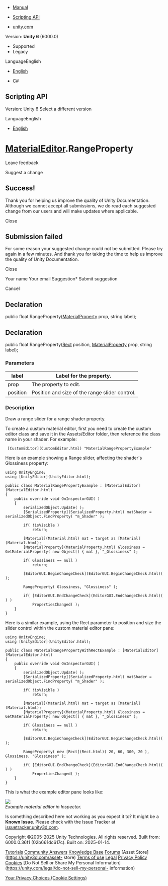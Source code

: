 [ ]()

  * [Manual](../Manual/index.html)
  * [Scripting API](../ScriptReference/index.html)

  * [unity.com](https://unity.com/)

Version: **Unity 6** (6000.0)

  * Supported
  * Legacy

LanguageEnglish

  * [English]()

  * C#

[ ](https://docs.unity3d.com)

## Scripting API

Version: Unity 6 Select a different version

LanguageEnglish

  * [English]()

#  [MaterialEditor](MaterialEditor.html).RangeProperty

Leave feedback

Suggest a change

## Success!

Thank you for helping us improve the quality of Unity Documentation. Although
we cannot accept all submissions, we do read each suggested change from our
users and will make updates where applicable.

Close

## Submission failed

For some reason your suggested change could not be submitted. Please <a>try
again</a> in a few minutes. And thank you for taking the time to help us
improve the quality of Unity Documentation.

Close

Your name Your email Suggestion* Submit suggestion

Cancel

[ ]()

## Declaration

public float RangeProperty([MaterialProperty](MaterialProperty.html) prop,
string label);

## Declaration

public float RangeProperty([Rect](Rect.html) position,
[MaterialProperty](MaterialProperty.html) prop, string label);

### Parameters

label | Label for the property.  
---|---  
prop | The property to edit.  
position | Position and size of the range slider control.  
  
### Description

Draw a range slider for a range shader property.

To create a custom material editor, first you need to create the custom editor
class and save it in the Assets/Editor folder, then reference the class name
in your shader. For example:

    
    
     [CustomEditor](CustomEditor.html) "MaterialRangePropertyExample"
    

Here is an example showing a Range slider, affecting the shader's Glossiness
property:

    
    
    using UnityEngine;
    using [UnityEditor](UnityEditor.html);  
      
    public class MaterialRangePropertyExample : [MaterialEditor](MaterialEditor.html)
    {
        public override void OnInspectorGUI( )
        {
            serializedObject.Update( );
            [SerializedProperty](SerializedProperty.html) matShader = serializedObject.FindProperty( "m_Shader" );  
      
            if( !isVisible )
                return;  
      
            [Material](Material.html) mat = target as [Material](Material.html);
            [MaterialProperty](MaterialProperty.html) Glossiness = GetMaterialProperty( new Object[] { mat }, "_Glossiness" );  
      
            if( Glossiness == null )
                return;  
      
            [EditorGUI.BeginChangeCheck](EditorGUI.BeginChangeCheck.html)( );  
      
            RangeProperty( Glossiness, "Glossiness" );  
      
            if( [EditorGUI.EndChangeCheck](EditorGUI.EndChangeCheck.html)( ) )
                PropertiesChanged( );
        }
    }

Here is a similar example, using the Rect parameter to position and size the
slider control within the custom material editor pane:

    
    
    using UnityEngine;
    using [UnityEditor](UnityEditor.html);  
      
    public class MaterialRangePropertyWithRectExample : [MaterialEditor](MaterialEditor.html)
    {
        public override void OnInspectorGUI( )
        {
            serializedObject.Update( );
            [SerializedProperty](SerializedProperty.html) matShader = serializedObject.FindProperty( "m_Shader" );  
      
            if( !isVisible )
                return;  
      
            [Material](Material.html) mat = target as [Material](Material.html);
            [MaterialProperty](MaterialProperty.html) Glossiness = GetMaterialProperty( new Object[] { mat }, "_Glossiness" );  
      
            if( Glossiness == null )
                return;  
      
            [EditorGUI.BeginChangeCheck](EditorGUI.BeginChangeCheck.html)( );  
      
            RangeProperty( new [Rect](Rect.html)( 20, 60, 300, 20 ), Glossiness, "Glossiness" );  
      
            if( [EditorGUI.EndChangeCheck](EditorGUI.EndChangeCheck.html)( ) )
                PropertiesChanged( );
        }
    }

This is what the example editor pane looks like:  
  
![](../StaticFiles/ScriptRefImages/MaterialEditorRangeProperty.png)  
_Example material editor in Inspector._

Is something described here not working as you expect it to? It might be a
**Known Issue**. Please check with the Issue Tracker at
[issuetracker.unity3d.com](https://issuetracker.unity3d.com).

Copyright ©2005-2025 Unity Technologies. All rights reserved. Built from:
6000.0.36f1 (02b661dc617c). Built on: 2025-01-14.

[Tutorials](https://unity3d.com/learn) [Community
Answers](https://answers.unity3d.com) [Knowledge
Base](https://support.unity3d.com/hc/en-us)
[Forums](https://forum.unity3d.com) [Asset Store](https://unity3d.com/asset-
store) [Terms of use](https://docs.unity3d.com/Manual/TermsOfUse.html)
[Legal](https://unity.com/legal) [Privacy
Policy](https://unity.com/legal/privacy-policy)
[Cookies](https://unity.com/legal/cookie-policy) [Do Not Sell or Share My
Personal Information](https://unity.com/legal/do-not-sell-my-personal-
information)

[Your Privacy Choices (Cookie Settings)](javascript:void\(0\);)

